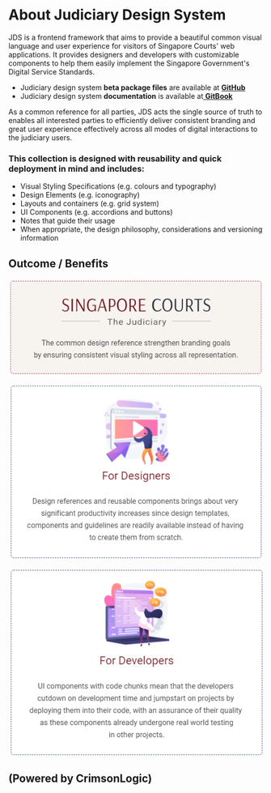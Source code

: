 # About Judiciary Design System

JDS is a frontend framework that aims to provide a beautiful common visual language and user experience for visitors of Singapore Courts' web applications. It provides designers and developers with customizable components to help them easily implement the Singapore Government's Digital Service Standards.

* Judiciary design system **beta package files** are available at [**GitHub**](https://github.com/JudiciaryDS-Github/jds)
* Judiciary design system **documentation** is available at[ **GitBook**](https://sg-jds.gitbook.io/jds-beta/v/main/)

As a common reference for all parties, JDS acts the single source of truth to enables all interested parties to efficiently deliver consistent branding and great user experience effectively across all modes of digital interactions to the judiciary users.

### This collection is designed with reusability and quick deployment in mind and includes:

* Visual Styling Specifications \(e.g. colours and typography\)
* Design Elements \(e.g. iconography\)
* Layouts and containers \(e.g. grid system\)
* UI Components \(e.g. accordions and buttons\)
* Notes that guide their usage
* When appropriate, the design philosophy, considerations and versioning information



## Outcome / Benefits

![](.gitbook/assets/image%20%28150%29.png)

![](.gitbook/assets/image%20%28145%29.png)

![](.gitbook/assets/image%20%28153%29.png)

## \(Powered by CrimsonLogic\)


